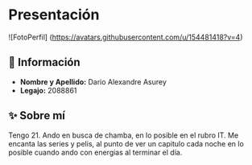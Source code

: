 # Presentación

![FotoPerfil] (https://avatars.githubusercontent.com/u/154481418?v=4)

## 📌 Información
- **Nombre y Apellido:** Dario Alexandre Asurey
- **Legajo:** 2088861


## ✨ Sobre mí  
Tengo 21. Ando en busca de chamba, en lo posible en el rubro IT. Me encanta las series y pelis, al punto de ver un capitulo cada noche en lo posible cuando ando con energias al terminar el día.